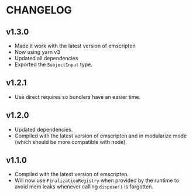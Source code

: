 # CHANGELOG

## v1.3.0

- Made it work with the latest version of emscripten
- Now using yarn v3
- Updated all dependencies
- Exported the `SubjectInput` type.

## v1.2.1

- Use direct requires so bundlers have an easier time.

## v1.2.0

- Updated dependencies.
- Compiled with the latest version of emscripten and in modularize mode (which should be more compatible with node).

## v1.1.0

- Compiled with the latest version of emscripten.
- Will now use `FinalizationRegistry` when provided by the runtime to avoid mem leaks whenever calling `dispose()` is forgotten.
